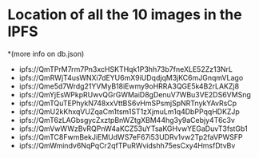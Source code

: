 # Location of all the 10 images in the IPFS 
*(more info on db.json)

- ipfs://QmTPrM7rm7Pn3xcHSKTHqk1P3hh73b7fneXLE52Zz13NrL
- ipfs://QmRWjT4usWNXi7dEYU6mX9iUDqdjqM3jKC6mJGnqmVLago
- ipfs://Qme5d7Wrdg21YVMyB18iEwmy9oHRRA3QGE5k4B2rLAKZj8
- ipfs://QmYjEsWPkpRUwvQGrGWMaiD8gDenuV7WBu3VE2DS6VMSng
- ipfs://QmTQuTEPhykN748xxVttBS6vHmSPsmjSpNRTnykYAvRsCp
- ipfs://QmU2kKhxqVUZqaCm1tsm1ST1zXjmuLm1q4DbPPqqHDKZJp
- ipfs://QmT6zLAGbsgycZxztpBnWZtgXBM44hg3y9aCebjy4T6c3v
- ipfs://QmVwWWzBvRQPnW4aKCZ53uYTsaKGHvwYEGaDuvT3fstGb1
- ipfs://QmTC8FwmBekJiEMUdWS7eF67i53UDRv1vw2Tp2faVPWSFP
- ipfs://QmWmindv6NqPqCr2qfTPuRWvidshh75esCxy4HmsfDtvBv
